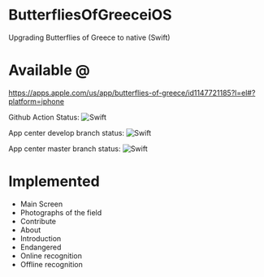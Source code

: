 # ButterfliesOfGreeceiOS
Upgrading Butterflies of Greece to native (Swift)

# Available @
https://apps.apple.com/us/app/butterflies-of-greece/id1147721185?l=el#?platform=iphone

Github Action Status: ![Swift](https://github.com/jkapsouras/ButterfliesOfGreeceiOS/workflows/Swift/badge.svg?branch=develop)

App center develop branch status: ![Swift](https://build.appcenter.ms/v0.1/apps/3827dadb-8d9a-4c78-a6cd-f85eeb632cac/branches/develop/badge)

App center master branch status: ![Swift](https://build.appcenter.ms/v0.1/apps/3827dadb-8d9a-4c78-a6cd-f85eeb632cac/branches/master/badge)

# Implemented

- Main Screen
- Photographs of the field
- Contribute
- About
- Introduction
- Endangered
- Online recognition
- Offline recognition
